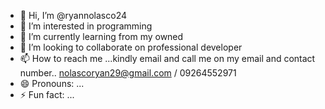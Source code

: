 - 👋 Hi, I’m @ryannolasco24
- 👀 I’m interested in programming
- 🌱 I’m currently learning from my owned
- 💞️ I’m looking to collaborate on professional developer
- 📫 How to reach me ...kindly email and call me on my email and contact number.. nolascoryan29@gmail.com / 09264552971
- 😄 Pronouns: ...
- ⚡ Fun fact: ...

<!---
ryannolasco24/ryannolasco24 is a ✨ special ✨ repository because its `README.md` (this file) appears on your GitHub profile.
You can click the Preview link to take a look at your changes.
--->
